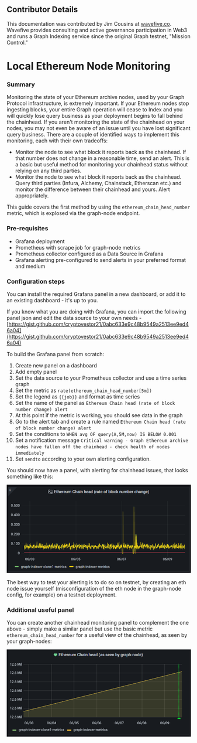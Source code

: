 ## Contributor Details
This documentation was contributed by Jim Cousins at [wavefive.co](https://wavefive.co/). Wavefive provides consulting and active governance participation in Web3 and runs a Graph Indexing service since the original Graph testnet, "Mission Control."

# Local Ethereum Node Monitoring

### Summary

Monitoring the state of your Ethereum archive nodes, used by your Graph Protocol infrastructure, is extremely important. If your Ethereum nodes stop ingesting blocks, your entire Graph operation will cease to Index and you will quickly lose query business as your deployment begins to fall behind the chainhead. If you aren't monitoring the state of the chainhead on your nodes, you may not even be aware of an issue until you have lost significant query business. There are a couple of identified ways to implement this monitoring, each with their own tradeoffs:

- Monitor the node to see what block it reports back as the chainhead. If that number does not change in a reasonable time, send an alert. This is a basic but useful method for monitoring your chainhead status without relying on any third parties.
- Monitor the node to see what block it reports back as the chainhead. Query third parties (Infura, Alchemy, Chainstack, Etherscan etc.) and monitor the difference between their chainhead and yours. Alert appropriately.

This guide covers the first method by using the `ethereum_chain_head_number` metric, which is explosed via the graph-node endpoint. 

### Pre-requisites

- Grafana deployment
- Prometheus with scrape job for graph-node metrics
- Prometheus collector configured as a Data Source in Grafana
- Grafana alerting pre-configured to send alerts in your preferred format and medium

### Configuration steps

You can install the required Grafana panel in a new dashboard, or add it to an existing dashboard - it's up to you.

If you know what you are doing with Grafana, you can import the following panel json and edit the data source to your own needs - [https://gist.github.com/cryptovestor21/0abc633e9c48b9549a2513ee9ed46a04](https://gist.github.com/cryptovestor21/0abc633e9c48b9549a2513ee9ed46a04)

To build the Grafana panel from scratch:

1. Create new panel on a dashboard
2. Add empty panel
3. Set the data source to your Prometheus collector and use a time series graph
4. Set the metric as `rate(ethereum_chain_head_number[5m])`
5. Set the legend as `{{job}}` and format as time series
6. Set the name of the panel as `Ethereum Chain head (rate of block number change) alert`
7. At this point if the metric is working, you should see data in the graph
8. Go to the alert tab and create a rule named `Ethereum Chain head (rate of block number change) alert`
9. Set the conditions to `WHEN avg OF query(A,5M,now) IS BELOW 0.001`
10. Set a notification message `Critical warning - Graph Ethereum archive nodes have fallen off the chainhead - check health of nodes immediately`
11. Set `sendto` according to your own alerting configuration.

You should now have a panel, with alerting for chainhead issues, that looks something like this:

![panel1.png](./panel1.png)

The best way to test your alerting is to do so on testnet, by creating an eth node issue yourself (misconfiguration of the eth node in the graph-node config, for example) on a testnet deployment.

### Additional useful panel

You can create another chainhead monitoring panel to complement the one above - simply make a similar panel but use the basic metric `ethereum_chain_head_number` for a useful view of the chainhead, as seen by your graph-nodes:

![panel2.png](./panel2.png)
